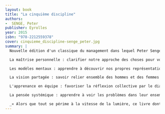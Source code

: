 ```yaml
---
layout: book
title: "La cinquième discipline"
authors:
-  SENGE, Peter
publisher: Eyrolles
year: 2015
isbn: "978-2212559378"
cover: cinquieme_discipline-senge_peter.jpg
summary: |
  Nouvelle édition d'un classique du management dans lequel Peter Senge, professeur au MIT, développe l'idée suivante : pour toute organisation, l'avantage concurrentiel durable se trouve dans la capacité à apprendre plus vite que la concurrence. Cela passe par la maîtrise de cinq disciplines complémentaires :

  La maîtrise personnelle : clarifier notre approche des choses pour voir objectivement la réalité.

  Les modèles mentaux : apprendre à découvrir nos propres représentations du monde pour nous défaire de nos préjugés.

  La vision partagée : savoir relier ensemble des hommes et des femmes autour d'une identité et d'une destinée communes.

  L'apprenance en équipe : favoriser la réflexion collective par le dialogue.

  La pensée systémique : apprendre à voir les problèmes dans leur ensemble pour provoquer le changement. C'est le levier conceptuel sur lequel se fondent les quatre autres.

  _« Alors que tout se périme à la vitesse de la lumière, ce livre dont la première édition remonte à 25 ans, est au coeur de l'actualité des entreprises : apprendre et changer sont encore plus leurs enjeux premiers. »_ Éric Albert, Institut Français d'Action sur le Stress (IFAS)
---
```

